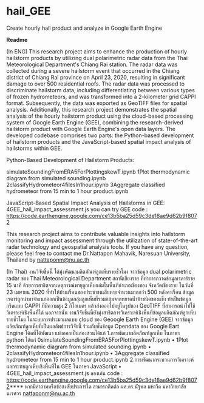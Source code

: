 # hail_GEE
Create hourly hail product and analyze in Google Earth Engine

****Readme****

(In ENG)
This research project aims to enhance the production of hourly hailstorm products by utilizing dual polarimetric radar data from the Thai Meteorological Department's Chiang Rai station. The radar data was collected during a severe hailstorm event that occurred in the Chiang district of Chiang Rai province on April 23, 2020, resulting in significant damage to over 500 residential roofs. The radar data was processed to discriminate hailstorm data, including differentiating between various types of frozen hydrometeors, and was transformed into a 2-kilometer grid CAPPI format. Subsequently, the data was exported as GeoTIFF files for spatial analysis. Additionally, this research project demonstrates the spatial analysis of the hourly hailstorm product using the cloud-based processing system of Google Earth Engine (GEE), combining the research-derived hailstorm product with Google Earth Engine's open data layers. The developed codebase comprises two parts: the Python-based development of hailstorm products and the JavaScript-based spatial impact analysis of hailstorms within GEE.

Python-Based Development of Hailstorm Products:

simulateSoundingFromERA5ForPlottingskewT.ipynb
1Plot thermodynamic diagram from simulated sounding.ipynb
2classifyHydrometeor4filesIn1hour.ipynb
3Aggregate classified hydrometeor from 15 min to 1 hour product.ipynb

JavaScript-Based Spatial Impact Analysis of Hailstorms in GEE:
4GEE_hail_impact_assessment.js
you can try GEE code : https://code.earthengine.google.com/ce13b5ba25d59c3de18ae9d62b9f8072


This research project aims to contribute valuable insights into hailstorm monitoring and impact assessment through the utilization of state-of-the-art radar technology and geospatial analysis tools.
If you have any question, please feel free to contact me Dr.Nattapon Mahavik, Naresuan University, Thailand by nattaponm@nu.ac.th

(In Thai)
งานวิจัยชิ้นนี้ ได้มุ่งพัฒนาผลิตภัณฑ์ลูกเห็บรายชั่วโมง จากข้อมูล dual polarimetric radar ของ Thai Meteorological Department สถานีเชียงราย ที่ทำการกวาดข้อมูลเรดาร์ราย 15 นาที ด้วยการสาธิตจากเหตุการณ์พายุลูกเห็บถล่มในพื้นทีอำเภอเชียงของ จังหวัดเชียงราย ในวันที่ 23 เมษายน 2020 ที่ทำให้บ้านเรือนของประชาชนเสียหายจำนวนมากกว่า 500 หลังคาเรือน ข้อมูลเรดาร์ถูกนำมาจำแนกออกเป็นข้อมูลกลุ่มลูกเห็บที่รวมกลุ่มจากหยาดน้ำฟ้าชนิดของแข็ง ทำเป็นข้อมูลกริดแบบ CAPPI ที่มีความสูง 2 กิโลเมตร แล้วส่งออกไปอยู่ในรูปของ GeoTIFF ที่สามารถนำไปใช้วิเคราะห์เชิงพื้นที่ได้ นอกจากนั้น งานวิจัยชิ้นนี้ยังมุ่งสาธิตการวิเคราะห์เชิงพื้นที่ข้อมูลผลิตภัณฑ์ลูกเห็บรายชั่วโมง ในระบบการประมวผลแบบ cloud ของ Geoogle Earth Engine (GEE) จากข้อมูลผลิตภัณฑ์ลูกเห็บที่เป็นผลลัพธ์การวิจัยนี้ ร่วมกับชั้นข้อมูล Opendata ของ Google Eart Engine  โค้ดที่ได้พัฒนา แบ่งออกเป็นสองส่วนได้แก่ 
1.การพัฒนาผลิตภัณฑ์ลูกเห็บ ในภาษา python ได้แก่
0simulateSoundingFromERA5ForPlottingskewT.ipynb
•	1Plot thermodynamic diagram from simulated sounding.ipynb
•	2classifyHydrometeor4filesIn1hour.ipynb
•	3Aggregate classified hydrometeor from 15 min to 1 hour product.ipynb
2.การพัฒนากระบวนการวิเคราะห์ผลกระทบลูกเห็บเชิงพื้นที่ใน GEE ในภาษา JavaScript
•	4GEE_hail_impact_assessment.js ลองเล่น code : https://code.earthengine.google.com/ce13b5ba25d59c3de18ae9d62b9f8072****
หากมีคำถามหรือข้อสงสัยประการใด สามารถติดต่อ ผศ.ดร.นัฐพล มหาวิค มหาวิทยาลัยนเรศวร nattaponm@nu.ac.th
